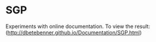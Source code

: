 # SGP

Experiments with online documentation. To view the result: (http://dbetebenner.github.io/Documentation/SGP.html)
